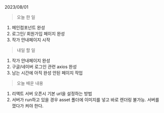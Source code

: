 2023/08/01
> 오늘 한 일
1. 메인컴포넌트 완성
2. 로그인/ 회원가입 페이지 완성
3. 작가 안내페이지 시작

> 내일 할 일
1. 작가 안내페이지 완성
2. 구글/네이버 로그인 관련 axios 완성
3. 남는 시간에 아직 완성 안된 페이지 작업

> 오늘 배운 내용
1. 리액트 서버 오픈시 기본 url을 설정하는 방법
2. 서버가 run하고 있을 경우 asset 폴더에 이미지를 넣고 바로 렌더링 불가능. 서버를 껐다가 켜야 한다.